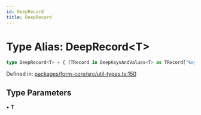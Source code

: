 ```yaml
---
id: DeepRecord
title: DeepRecord
---
```


<!-- DO NOT EDIT: this page is autogenerated from the type comments -->

# Type Alias: DeepRecord\<T\>

```ts
type DeepRecord<T> = { [TRecord in DeepKeysAndValues<T> as TRecord["key"]]: TRecord["value"] };
```

Defined in: [packages/form-core/src/util-types.ts:150](https://github.com/TanStack/form/blob/main/packages/form-core/src/util-types.ts#L150)

## Type Parameters

• **T**
